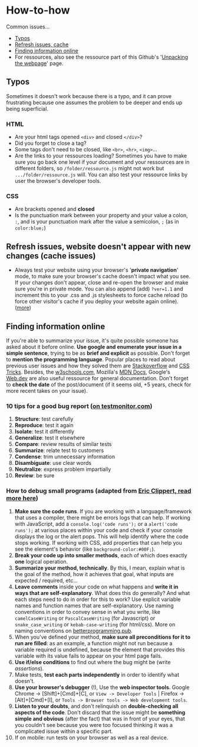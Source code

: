 # How-to-how

Common issues...

- [Typos](#typos)
- [Refresh issues, cache](#refresh-issues-website-doesnt-appear-with-new-changes-cache-issues)
- [Finding information online](#finding-information-online)
- For ressources, also see the ressource part of this Github's '[Unpacking the webpage](../2-unpacking-the-webpage#ressources-)' page.

## Typos

Sometimes it doesn't work because there is a typo, and it can prove frustrating because one assumes the problem to be deeper and ends up being superficial.

### HTML

- Are your html tags opened `<div>` and closed `</div>`?
- Did you forget to close a tag?
- Some tags don't need to be closed, like `<br>`, `<hr>`, `<img>`...
- Are the links to your ressources loading? Sometimes you have to make sure you go back one level if your document and your ressources are in different folders, so `/folder/ressource.js` might not work but `.../folder/ressource.js` will. You can also test your ressource links by user the browser's developer tools.

### CSS

- Are brackets opened and **closed**
- Is the punctuation mark between your property and your value a colon, `:`, and is your punctuation mark after the value a semicolon, `;` (as in `color:blue;`)

## Refresh issues, website doesn't appear with new changes (cache issues)

- Always test your website using your browser's '**private navigation**' mode, to make sure your browser's cache doesn't impact what you see. If your changes don't appear, close and re-open the browser and make sure you're in private mode. You can also append (add) `?ver=1.1` and increment this to your .css and .js stylesheets to force cache reload (to force other visitor's cache if you deploy your website again online). ([more](https://stackoverflow.com/questions/1614429/what-is-style-cssver-1-tag))

## Finding information online

If you're able to summarize your issue, it's quite possible someone has asked about it before online. **Use google and enumerate your issue in a simple sentence**, trying to be as **brief and explicit** as possible. Don't forget to **mention the programming language**. Popular places to read about previous user issues and how they solved them are [Stackoverflow](https://stackoverflow.com) and [CSS Tricks](https://css-tricks.com). Besides, the [w3schools.com](https://www.w3schools.com/html/default.asp), Mozilla's [MDN Docs](https://developer.mozilla.org/en-US/docs/Learn/Getting_started_with_the_web), Google's [Web.dev](https://web.dev) are also useful ressource for general documentation. Don't forget to **check the date** of the post/document (if it seems old, +5 years, check for more recent takes on your issue).

### 10 tips for a good bug report ([on testmonitor.com](https://www.testmonitor.com/blog/how-to-write-a-bug-report-that-solves-issues-effectively))

1. **Structure**: test carefully
2. **Reproduce**: test it again
3. **Isolate**: test it differently
4. **Generalize**: test it elsewhere
5. **Compare**: review results of similar tests
6. **Summarize**: relate test to customers
7. **Condense**: trim unnecessary information
8. **Disambiguate**: use clear words
9. **Neutralize**: express problem impartially
10. **Review**: be sure

### How to debug small programs (adapted from [Eric Clippert, read more here](https://ericlippert.com/2014/03/05/how-to-debug-small-programs/))

1. **Make sure the code runs**. If you are working with a language/framework that uses a compiler, there might be errors logs that can help. If working with JavaScript, add a `console.log('code runs');` or a `alert('code runs');` at various places within your code and check if your console displays the log or the alert pops. This will help identify where the code stops working. If working with CSS, add properties that can help you see the element's behavior (like `background-color:#00F;`).
2. **Break your code up into smaller methods**, each of which does exactly **one** logical operation.
3. **Summarize your method, technically**. By this, I mean, explain what is the goal of the method, how it achieves that goal, what inputs are expected / required, etc...
4. **Leave comments** inside your code on what happens and **write it in ways that are self-explanatory**. What does this do generally? And what each steps need to do in order for this to work? Use explicit variable names and function names that are self-explanatory. Use naming conventions in order to convey sense in what you write, like `camelCaseWriting` or `PascalCaseWriting` (for Javascript) or `snake_case_writing` or `kebab-case-writing` (for html/css). More on naming conventions on [betterprogramming.pub](https://betterprogramming.pub/string-case-styles-camel-pascal-snake-and-kebab-case-981407998841).
5. When you've defined your method, **make sure all preconditions for it to run are filled**: as an example, a function might not run because a variable required is undefined, because the element that provides this variable with its value fails to appear on your html page fails.
6. **Use if/else conditions** to find out where the bug might be (write *assertions*).
7. Make tests, **test each parts independently** in order to identify what doesn't.
8. **Use your browser's debugger** (!), Use the **web inspector tools**. Google Chrome -> [Shift]+[Cmd]+[C], or `View -> Developer Tools` | Firefox -> [Alt]+[Cmd]+[I], or `Tools -> Browser tools -> Web development tools`.
9. **Listen to your doubts**, and don't relinquish on **double-checking all aspects of the code**. Don't discard that the issue might be **something simple and obvious** (after the fact) that was in front of your eyes, that you couldn't see because you were too focused  thinking it was a complicated issue within a specific part.
10. If on mobile: run tests on your browser as well as a real device.

